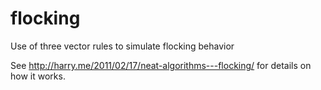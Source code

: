 flocking
========

Use of three vector rules to simulate flocking behavior

See http://harry.me/2011/02/17/neat-algorithms---flocking/ for details on how it works.
